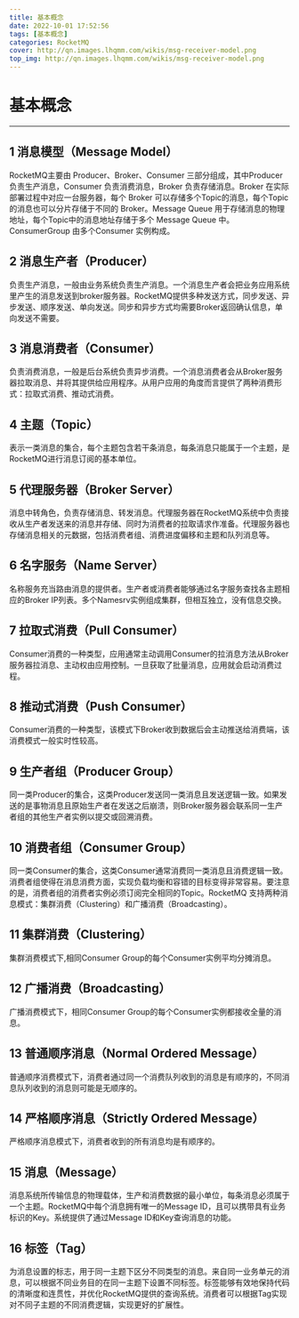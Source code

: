 ```yaml
---
title: 基本概念
date: 2022-10-01 17:52:56
tags: [基本概念]
categories: RocketMQ
cover: http://qn.images.lhqmm.com/wikis/msg-receiver-model.png
top_img: http://qn.images.lhqmm.com/wikis/msg-receiver-model.png
---
```




# 基本概念

----
## 1 消息模型（Message Model）

RocketMQ主要由 Producer、Broker、Consumer 三部分组成，其中Producer 负责生产消息，Consumer 负责消费消息，Broker 负责存储消息。Broker 在实际部署过程中对应一台服务器，每个 Broker 可以存储多个Topic的消息，每个Topic的消息也可以分片存储于不同的 Broker。Message Queue 用于存储消息的物理地址，每个Topic中的消息地址存储于多个 Message Queue 中。ConsumerGroup 由多个Consumer 实例构成。

## 2 消息生产者（Producer）
 负责生产消息，一般由业务系统负责生产消息。一个消息生产者会把业务应用系统里产生的消息发送到broker服务器。RocketMQ提供多种发送方式，同步发送、异步发送、顺序发送、单向发送。同步和异步方式均需要Broker返回确认信息，单向发送不需要。

## 3 消息消费者（Consumer）
 负责消费消息，一般是后台系统负责异步消费。一个消息消费者会从Broker服务器拉取消息、并将其提供给应用程序。从用户应用的角度而言提供了两种消费形式：拉取式消费、推动式消费。

## 4 主题（Topic）
  表示一类消息的集合，每个主题包含若干条消息，每条消息只能属于一个主题，是RocketMQ进行消息订阅的基本单位。

## 5 代理服务器（Broker Server）
消息中转角色，负责存储消息、转发消息。代理服务器在RocketMQ系统中负责接收从生产者发送来的消息并存储、同时为消费者的拉取请求作准备。代理服务器也存储消息相关的元数据，包括消费者组、消费进度偏移和主题和队列消息等。

## 6 名字服务（Name Server）
 名称服务充当路由消息的提供者。生产者或消费者能够通过名字服务查找各主题相应的Broker IP列表。多个Namesrv实例组成集群，但相互独立，没有信息交换。

## 7 拉取式消费（Pull Consumer）
  Consumer消费的一种类型，应用通常主动调用Consumer的拉消息方法从Broker服务器拉消息、主动权由应用控制。一旦获取了批量消息，应用就会启动消费过程。

## 8 推动式消费（Push Consumer）
 Consumer消费的一种类型，该模式下Broker收到数据后会主动推送给消费端，该消费模式一般实时性较高。

## 9 生产者组（Producer Group）
  同一类Producer的集合，这类Producer发送同一类消息且发送逻辑一致。如果发送的是事物消息且原始生产者在发送之后崩溃，则Broker服务器会联系同一生产者组的其他生产者实例以提交或回溯消费。

## 10 消费者组（Consumer Group）
  同一类Consumer的集合，这类Consumer通常消费同一类消息且消费逻辑一致。消费者组使得在消息消费方面，实现负载均衡和容错的目标变得非常容易。要注意的是，消费者组的消费者实例必须订阅完全相同的Topic。RocketMQ 支持两种消息模式：集群消费（Clustering）和广播消费（Broadcasting）。

## 11 集群消费（Clustering）
集群消费模式下,相同Consumer Group的每个Consumer实例平均分摊消息。

## 12 广播消费（Broadcasting）
广播消费模式下，相同Consumer Group的每个Consumer实例都接收全量的消息。

## 13 普通顺序消息（Normal Ordered Message）
普通顺序消费模式下，消费者通过同一个消费队列收到的消息是有顺序的，不同消息队列收到的消息则可能是无顺序的。

## 14 严格顺序消息（Strictly Ordered Message）
严格顺序消息模式下，消费者收到的所有消息均是有顺序的。

## 15 消息（Message）
消息系统所传输信息的物理载体，生产和消费数据的最小单位，每条消息必须属于一个主题。RocketMQ中每个消息拥有唯一的Message ID，且可以携带具有业务标识的Key。系统提供了通过Message ID和Key查询消息的功能。
## 16 标签（Tag）
 为消息设置的标志，用于同一主题下区分不同类型的消息。来自同一业务单元的消息，可以根据不同业务目的在同一主题下设置不同标签。标签能够有效地保持代码的清晰度和连贯性，并优化RocketMQ提供的查询系统。消费者可以根据Tag实现对不同子主题的不同消费逻辑，实现更好的扩展性。

